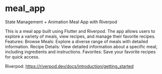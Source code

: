 # meal_app

State Management + Animation
Meal App with Riverpod 

This is a meal app built using Flutter and Riverpod. The app allows users to explore a variety of meals, view recipes, and manage their favorite recipes. Features: Browse Meals: Explore a diverse range of meals with detailed information. Recipe Details: View detailed information about a specific meal, including ingredients and instructions. Favorites: Save your favorite recipes for quick access.

Riverpod: https://riverpod.dev/docs/introduction/getting_started

